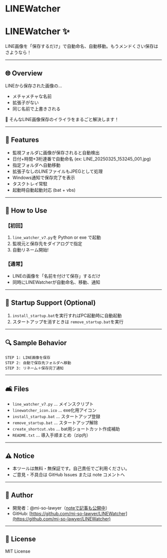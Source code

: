 # LINEWatcher
# LINEWatcher ✨

LINE画像を「保存するだけ」で自動命名、自動移動。もうメンドくさい保存はさようなら！

---

## 🌐 Overview

LINEから保存された画像の…
- メチャメチャな名前
- 拡張子がない
- 同じ名前で上書きされる

🚫 そんなLINE画像保存のイライラをまるごと解決します！

---

## 🚀 Features

- 監視フォルダに画像が保存されると自動検出
- 日付+時間+3桁連番で自動命名 (ex: LINE_20250325_153245_001.jpg)
- 指定フォルダへ自動移動
- 拡張子なしのLINEファイルもJPEGとして処理
- Windows通知で保存完了を表示
- タスクトレイ常駐
- 起動時自動起動対応 (bat + vbs)

---

## 📁 How to Use

### 【初回】
1. `line_watcher_v7.py`を Python or exe で起動
2. 監視元と保存先をダイアログで指定
3. 自動リネーム開始!

### 【通常】
- LINEの画像を「名前を付けて保存」するだけ
- 同時にLINEWatcherが自動命名、移動、通知

---

## 💪 Startup Support (Optional)

1. `install_startup.bat`を実行すればPC起動時に自動起動
2. スタートアップを消すときは `remove_startup.bat`を実行

---

## 🔍 Sample Behavior

```
STEP 1: LINE画像を保存
STEP 2: 自動で保存先フォルダへ移動
STEP 3: リネーム＋保存完了通知
```

---

## 🛋️ Files

- `line_watcher_v7.py`	... メインスクリプト
- `linewatcher_icon.ico`	... exe化用アイコン
- `install_startup.bat`	... スタートアップ登録
- `remove_startup.bat`	... スタートアップ解除
- `create_shortcut.vbs`	... bat用ショートカット作成補助
- `README.txt`		... 導入手順まとめ（zip内）

---

## ⚠️ Notice

- 本ツールは無料・無保証です。自己責任でご利用ください。
- ご意見・不具合は GitHub Issues または note コメントへ

---

## 👤 Author

- 開発者：@mi-so-lawyer（[noteで記事も公開中](https://note.com/)）
- GitHub: [https://github.com/mi-so-lawyer/LINEWatcher](https://github.com/mi-so-lawyer/LINEWatcher)

---

## 🔄 License

MIT License

